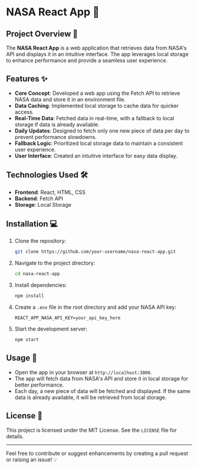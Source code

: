 # NASA React App 🚀

## Project Overview 🌌
The **NASA React App** is a web application that retrieves data from NASA's API and displays it in an intuitive interface. The app leverages local storage to enhance performance and provide a seamless user experience.

## Features ✨

- **Core Concept**: Developed a web app using the Fetch API to retrieve NASA data and store it in an environment file.
- **Data Caching**: Implemented local storage to cache data for quicker access.
- **Real-Time Data**: Fetched data in real-time, with a fallback to local storage if data is already available.
- **Daily Updates**: Designed to fetch only one new piece of data per day to prevent performance slowdowns.
- **Fallback Logic**: Prioritized local storage data to maintain a consistent user experience.
- **User Interface**: Created an intuitive interface for easy data display.

## Technologies Used 🛠️

- **Frontend**: React, HTML, CSS
- **Backend**: Fetch API
- **Storage**: Local Storage

## Installation 💻

1. Clone the repository:
   ```bash
   git clone https://github.com/your-username/nasa-react-app.git
   ```

2. Navigate to the project directory:
   ```bash
   cd nasa-react-app
   ```

3. Install dependencies:
   ```bash
   npm install
   ```

4. Create a `.env` file in the root directory and add your NASA API key:
   ```env
   REACT_APP_NASA_API_KEY=your_api_key_here
   ```

5. Start the development server:
   ```bash
   npm start
   ```

## Usage 🌠

- Open the app in your browser at `http://localhost:3000`.
- The app will fetch data from NASA's API and store it in local storage for better performance.
- Each day, a new piece of data will be fetched and displayed. If the same data is already available, it will be retrieved from local storage.

## License 📜

This project is licensed under the MIT License. See the `LICENSE` file for details.

---

Feel free to contribute or suggest enhancements by creating a pull request or raising an issue! 💡
